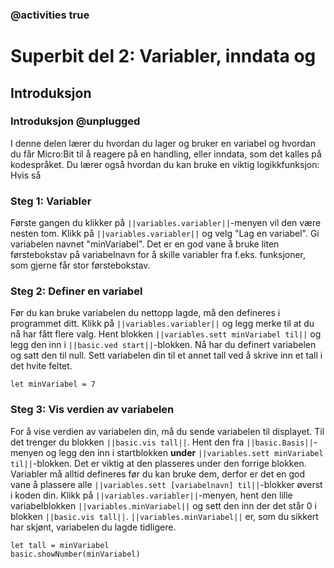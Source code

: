 ### @activities true

# Superbit del 2: Variabler, inndata og 
## Introduksjon
### Introduksjon @unplugged
I denne delen lærer du hvordan du lager og bruker en variabel og hvordan du får Micro:Bit til å reagere på en handling, eller inndata, som det kalles på kodespråket.
Du lærer også hvordan du kan bruke en viktig logikkfunksjon: Hvis så

### Steg 1: Variabler
Første gangen du klikker på ``||variables.variabler||``-menyen vil den være nesten tom.
Klikk på ``||variables.variabler||`` og velg "Lag en variabel". Gi variabelen navnet "minVariabel".
Det er en god vane å bruke liten førstebokstav på variabelnavn for å skille variabler fra f.eks. funksjoner, som gjerne får stor førstebokstav.

### Steg 2: Definer en variabel
Før du kan bruke variabelen du nettopp lagde, må den defineres i programmet ditt.
Klikk på ``||variables.variabler||`` og legg merke til at du nå har fått flere valg.
Hent blokken ``||variables.sett minVariabel til||`` og legg den inn i ``||basic.ved start||``-blokken.
Nå har du definert variabelen og satt den til null.
Sett variabelen din til et annet tall ved å skrive inn et tall i det hvite feltet.

```blocks
let minVariabel = 7
```

### Steg 3: Vis verdien av variabelen
For å vise verdien av variabelen din, må du sende variabelen til displayet.
Til det trenger du blokken ``||basic.vis tall||``.
Hent den fra ``||basic.Basis||``-menyen og legg den inn i startblokken **under** ``||variables.sett minVariabel til||``-blokken. Det er viktig at den plasseres under den forrige blokken.
Variabler må alltid defineres før du kan bruke dem, derfor er det en god vane å plassere alle ``||variables.sett [variabelnavn] til||``-blokker øverst i koden din.
Klikk på ``||variables.variabler||``-menyen, hent den lille variabelblokken ``||variables.minVariabel||`` og sett den inn der det står 0 i blokken ``||basic.vis tall||``.
``||variables.minVariabel||`` er, som du sikkert har skjønt, variabelen du lagde tidligere.

```blocks
let tall = minVariabel
basic.showNumber(minVariabel)
```
